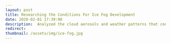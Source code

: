 ```yaml
---
layout: post
title: Researching the Conditions For Ice Fog Development
date: 2020-02-01 17:39:00
description:  Analyzed the cloud aerosols and weather patterns that contribute to the formation of low altitude ice fog, which has historically been difficult to simulate for climate models and aviation weather predictions. LIDAR sateliete imagery was collected from NASA's CALIPSO earth observation satelitte as it made passes above a research station in northern Alaska. 
redirect: 
thumbnail: /assets/img/ice-fog.jpg
---
```


